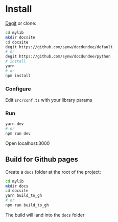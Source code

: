 # Install

[Degit](https://github.com/Rich-Harris/degit) or clone:

```bash
cd mylib
mkdir docsite
cd docsite
degit https://github.com/synw/docdundee/default
# or
degit https://github.com/synw/docdundee/python
# install
yarn
# or 
npm install
```

### Configure

Edit `src/conf.ts` with your library params

### Run

```bash
yarn dev
# or
npm run dev
```

Open localhost:3000

## Build for Github pages

Create a `docs` folder at the root of the project:

```bash
cd mylib
mkdir docs
cd docsite
yarn build_to_gh
# or
npm run build_to_gh
```

The build will land into the `docs` folder


